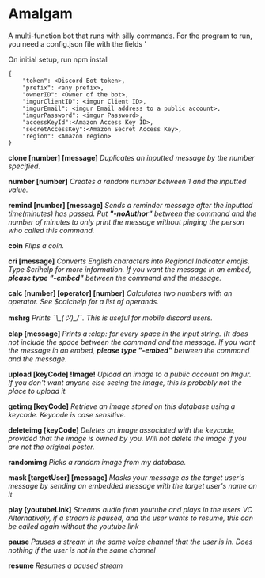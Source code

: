# Amalgam

A multi-function bot that runs with silly commands.
For the program to run, you need a config.json file with the fields '

On initial setup, run 
npm install


~~~~
{
    "token": <Discord Bot token>,
    "prefix": <any prefix>,
    "ownerID": <Owner of the bot>,
    "imgurClientID": <imgur Client ID>,
    "imgurEmail": <imgur Email address to a public account>,
    "imgurPassword": <imgur Password>,
    "accessKeyId":<Amazon Access Key ID>,
    "secretAccessKey":<Amazon Secret Access Key>,
    "region": <Amazon region>
}
~~~~

**clone [number] [message]**
*Duplicates an inputted message by the number specified.*

**number [number]**
*Creates a random number between 1 and the inputted value.*

**remind [number] [message]**
*Sends a reminder message after the inputted time(minutes) has passed. Put **"-noAuthor"** between the command and the number of minutes to only print the message without pinging the person who called this command.*

**coin**
*Flips a coin.*

**cri [message]**
*Converts English characters into Regional Indicator emojis. Type $crihelp for more information. If you want the message in an embed, **please type "-embed"** between the command and the message.*

**calc [number] [operator] [number]**
*Calculates two numbers with an operator. See $calchelp for a list of operands.*

**mshrg**
*Prints ¯\\\_(ツ)_/¯. This is useful for mobile discord users.*

**clap [message]**
*Prints a \:clap: for every space in the input string. (It does not include the space between the command and the message. If you want the message in an embed, **please type "-embed"** between the command and the message.*

**upload [keyCode] !Image!**
*Upload an image to a public account on Imgur. If you don't want anyone else seeing the image, this is probably not the place to upload it.*

**getimg [keyCode]**
*Retrieve an image stored on this database using a keycode. Keycode is case sensitive.*

**deleteimg [keyCode]**
*Deletes an image associated with the keycode, provided that the image is owned by you. Will not delete the image if you are not the original poster.*

**randomimg**
*Picks a random image from my database.*

**mask [targetUser] [message]**
*Masks your message as the target user's message by sending an embedded message with the target user's name on it*

**play [youtubeLink]**
*Streams audio from youtube and plays in the users VC*
*Alternatively, if a stream is paused, and the user wants to resume, this can be called again without the youtube link*

**pause**
*Pauses a stream in the same voice channel that the user is in. Does nothing if the user is not in the same channel*

**resume**
*Resumes a paused stream*